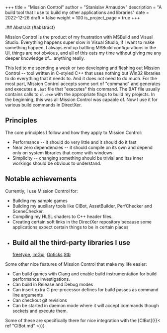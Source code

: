 +++
title = "Mission Control"
author = "Stanislav Arnaudov"
description = "A build tool that I use to build my other applications and libraries"
date = 2022-12-26
draft = false
weight = 100
is_project_page = true
+++

.## Abstract {#abstract}

Mission Control is the product of my frustration with MSBuild and
Visual Studio. Everything happens super slow in Visual Studio, if I
want to make something happen, I always end up battling MSBuild
configurations in the UI, things are not obvious, and all of this eats
my time without giving me any deeper knowledge of... anything really.

This led to me spending a week or two developing and fleshing out
Mission Control -- tool written in C-styled C++ that uses nothing but
Win32 libraries to do everything that it needs to. And it does not need
to do much. For the most part, Mission Control accepts some sort of
"command" and generates and executes a `.bat` file that "executes"
this command. The BAT file usually contains calls to `cl.exe` with the
appropriate flags to build my projects. In the beginning, this was all
Mission Control was capable of. Now I use it for various build commands
in DirectXer.


## Principles

The core principles I follow and how they apply to Mission Control:

* Performance -- it should do very little and it should do it fast
* Near zero dependencies -- it should compile on its own and depend
  only on system libraries that come with windows
* Simplicity -- changing something should be trivial and itss inner
  workings should be obvious to understand.
  
  
## Notable achievements

Currently, I use Mission Control for:

* Building my sample games
* Building my auxiliary tools like CIBot, AssetBuilder, PerfChecker
  and SceneChecker.
* Compiling my HLSL shaders to C++ header files.
* Creating certain soft links in the DirectXer repository because some
  applications expect certain things to be in certain places
* Build all the third-party libraries I use
  --
  [freetype](http://freetype.org/),
  [ImGui](https://github.com/ocornut/imgui),
  [Opticks](https://github.com/bombomby/optick)
  [Stb](https://github.com/nothings/stb)
  
  
Some other nice features of Mission Control that make my life easier:

* Can build games with Clang and enable build instrumentation for build
  performance investigations.
* Can build in Release and Debug modes
* Can insert extra C pre-processor defines for build passes as command line arguments
* Can checkout git revisions
* Can be started in daemon mode where it will accept commands though
  sockets and execute them.
  
Some of these are specifically there for nice integration with
the [CIBot]({{< ref "CIBot.md" >}})
